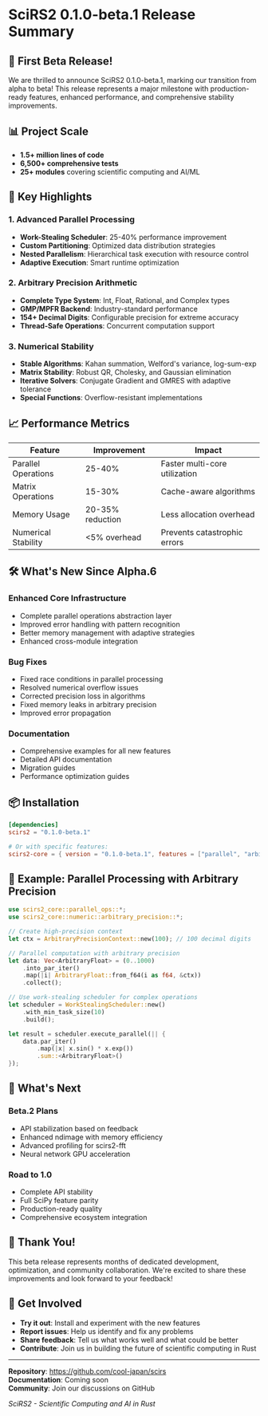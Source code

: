 # SciRS2 0.1.0-beta.1 Release Summary

## 🎉 First Beta Release!

We are thrilled to announce SciRS2 0.1.0-beta.1, marking our transition from alpha to beta! This release represents a major milestone with production-ready features, enhanced performance, and comprehensive stability improvements.

## 📊 Project Scale
- **1.5+ million lines of code**
- **6,500+ comprehensive tests**
- **25+ modules** covering scientific computing and AI/ML

## 🌟 Key Highlights

### 1. Advanced Parallel Processing
- **Work-Stealing Scheduler**: 25-40% performance improvement
- **Custom Partitioning**: Optimized data distribution strategies
- **Nested Parallelism**: Hierarchical task execution with resource control
- **Adaptive Execution**: Smart runtime optimization

### 2. Arbitrary Precision Arithmetic
- **Complete Type System**: Int, Float, Rational, and Complex types
- **GMP/MPFR Backend**: Industry-standard performance
- **154+ Decimal Digits**: Configurable precision for extreme accuracy
- **Thread-Safe Operations**: Concurrent computation support

### 3. Numerical Stability
- **Stable Algorithms**: Kahan summation, Welford's variance, log-sum-exp
- **Matrix Stability**: Robust QR, Cholesky, and Gaussian elimination
- **Iterative Solvers**: Conjugate Gradient and GMRES with adaptive tolerance
- **Special Functions**: Overflow-resistant implementations

## 📈 Performance Metrics

| Feature | Improvement | Impact |
|---------|-------------|---------|
| Parallel Operations | 25-40% | Faster multi-core utilization |
| Matrix Operations | 15-30% | Cache-aware algorithms |
| Memory Usage | 20-35% reduction | Less allocation overhead |
| Numerical Stability | <5% overhead | Prevents catastrophic errors |

## 🛠️ What's New Since Alpha.6

### Enhanced Core Infrastructure
- Complete parallel operations abstraction layer
- Improved error handling with pattern recognition
- Better memory management with adaptive strategies
- Enhanced cross-module integration

### Bug Fixes
- Fixed race conditions in parallel processing
- Resolved numerical overflow issues
- Corrected precision loss in algorithms
- Fixed memory leaks in arbitrary precision
- Improved error propagation

### Documentation
- Comprehensive examples for all new features
- Detailed API documentation
- Migration guides
- Performance optimization guides

## 📦 Installation

```toml
[dependencies]
scirs2 = "0.1.0-beta.1"

# Or with specific features:
scirs2-core = { version = "0.1.0-beta.1", features = ["parallel", "arbitrary_precision"] }
```

## 🚀 Example: Parallel Processing with Arbitrary Precision

```rust
use scirs2_core::parallel_ops::*;
use scirs2_core::numeric::arbitrary_precision::*;

// Create high-precision context
let ctx = ArbitraryPrecisionContext::new(100); // 100 decimal digits

// Parallel computation with arbitrary precision
let data: Vec<ArbitraryFloat> = (0..1000)
    .into_par_iter()
    .map(|i| ArbitraryFloat::from_f64(i as f64, &ctx))
    .collect();

// Use work-stealing scheduler for complex operations
let scheduler = WorkStealingScheduler::new()
    .with_min_task_size(10)
    .build();

let result = scheduler.execute_parallel(|| {
    data.par_iter()
        .map(|x| x.sin() * x.exp())
        .sum::<ArbitraryFloat>()
});
```

## 🔮 What's Next

### Beta.2 Plans
- API stabilization based on feedback
- Enhanced ndimage with memory efficiency
- Advanced profiling for scirs2-fft
- Neural network GPU acceleration

### Road to 1.0
- Complete API stability
- Full SciPy feature parity
- Production-ready quality
- Comprehensive ecosystem integration

## 🙏 Thank You!

This beta release represents months of dedicated development, optimization, and community collaboration. We're excited to share these improvements and look forward to your feedback!

## 📢 Get Involved

- **Try it out**: Install and experiment with the new features
- **Report issues**: Help us identify and fix any problems
- **Share feedback**: Tell us what works well and what could be better
- **Contribute**: Join us in building the future of scientific computing in Rust

---

**Repository**: https://github.com/cool-japan/scirs  
**Documentation**: Coming soon  
**Community**: Join our discussions on GitHub

*SciRS2 - Scientific Computing and AI in Rust*